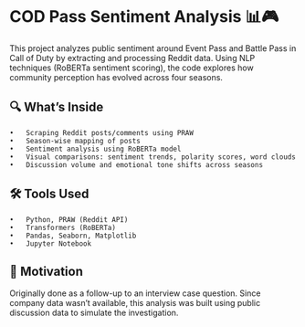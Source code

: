 # COD Pass Sentiment Analysis 📊🎮

This project analyzes public sentiment around Event Pass and Battle Pass in Call of Duty by extracting and processing Reddit data. Using NLP techniques (RoBERTa sentiment scoring), the code explores how community perception has evolved across four seasons.

## 🔍 What’s Inside
	•	Scraping Reddit posts/comments using PRAW
	•	Season-wise mapping of posts
	•	Sentiment analysis using RoBERTa model
	•	Visual comparisons: sentiment trends, polarity scores, word clouds
	•	Discussion volume and emotional tone shifts across seasons

## 🛠 Tools Used
	•	Python, PRAW (Reddit API)
	•	Transformers (RoBERTa)
	•	Pandas, Seaborn, Matplotlib
	•	Jupyter Notebook

## 📎 Motivation

Originally done as a follow-up to an interview case question. Since company data wasn’t available, this analysis was built using public discussion data to simulate the investigation.
